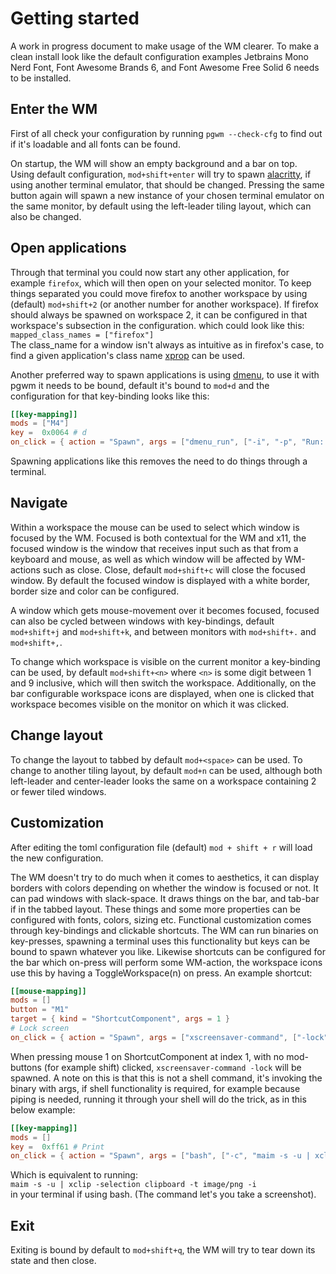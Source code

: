 # Getting started
A work in progress document to make usage of the WM clearer.
To make a clean install look like the default configuration examples 
Jetbrains Mono Nerd Font, Font Awesome Brands 6, and Font Awesome Free Solid 6 needs to be installed.


## Enter the WM
First of all check your configuration by running `pgwm --check-cfg` to find out if it's loadable
and all fonts can be found.  

On startup, the WM will show an empty background and a bar on top.  
Using default configuration, `mod+shift+enter` will try to spawn [alacritty](https://github.com/alacritty/alacritty), 
if using another terminal emulator, that should be changed.
Pressing the same button again will spawn a new instance of your chosen terminal emulator on the same monitor,
by default using the left-leader tiling layout, which can also be changed.  

## Open applications
Through that terminal you could now start any other application, for example `firefox`, which will then
open on your selected monitor. To keep things separated you could move firefox to another workspace by using (default) 
`mod+shift+2` (or another number for another workspace). If firefox should always be spawned on workspace 2, 
it can be configured in that workspace's subsection in the configuration.
which could look like this:  
`mapped_class_names = ["firefox"]`  
The class_name for a window isn't always as intuitive as in firefox's case, to find a given application's class name
[xprop](https://www.x.org/releases/X11R7.5/doc/man/man1/xprop.1.html) can be used.

Another preferred way to spawn applications is using [dmenu](https://tools.suckless.org/dmenu/), to use it with pgwm 
it needs to be bound, default it's bound to `mod+d` and the configuration for that key-binding looks like this:
```toml
[[key-mapping]]
mods = ["M4"]
key =  0x0064 # d
on_click = { action = "Spawn", args = ["dmenu_run", ["-i", "-p", "Run: "]] }
```
Spawning applications like this removes the need to do things through a terminal.

## Navigate
Within a workspace the mouse can be used to select which window is focused by the WM. 
Focused is both contextual for the WM and x11, the focused window is the window that receives 
input such as that from a keyboard and mouse, as well as which window will be affected by WM-actions such as close.
Close, default `mod+shift+c` will close the focused window. By default the focused window is displayed with a white border, 
border size and color can be configured.

A window which gets mouse-movement over it becomes focused, focused can also be cycled between windows with key-bindings, 
default `mod+shift+j` and `mod+shift+k`, and between monitors with `mod+shift+.` and `mod+shift+,`.  

To change which workspace is visible on the current monitor a key-binding can be used, by default `mod+shift+<n>` where `<n>` is some digit between 
1 and 9 inclusive, which will then switch the workspace. Additionally, on the bar configurable workspace icons are displayed,
when one is clicked that workspace becomes visible on the monitor on which it was clicked.

## Change layout
To change the layout to tabbed by default `mod+<space>` can be used.
To change to another tiling layout, by default `mod+n` can be used, although both left-leader and center-leader 
looks the same on a workspace containing 2 or fewer tiled windows.

## Customization
After editing the toml configuration file (default) `mod + shift + r` will load the new configuration.  

The WM doesn't try to do much when it comes to aesthetics, it can display borders with colors depending on whether the 
window is focused or not. It can pad windows with slack-space. It draws things on the bar, and tab-bar if in the tabbed layout.
These things and some more properties can be configured with fonts, colors, sizing etc.
Functional customization comes through key-bindings and clickable shortcuts.
The WM can run binaries on key-presses, spawning a terminal uses this functionality but keys can be bound to 
spawn whatever you like. Likewise shortcuts can be configured for the bar which on-press will perform some WM-action, 
the workspace icons use this by having a ToggleWorkspace(n) on press. An example shortcut:
```toml
[[mouse-mapping]]
mods = []
button = "M1"
target = { kind = "ShortcutComponent", args = 1 }
# Lock screen
on_click = { action = "Spawn", args = ["xscreensaver-command", ["-lock"]]}
```
When pressing mouse 1 on ShortcutComponent at index 1, with no mod-buttons (for example shift) clicked, 
`xscreensaver-command -lock` will be spawned. 
A note on this is that this is not a shell command, it's invoking the binary with args, if shell functionality is required,
for example because piping is needed, running it through your shell will do the trick, as in this below example:
```toml
[[key-mapping]]
mods = []
key =  0xff61 # Print
on_click = { action = "Spawn", args = ["bash", ["-c", "maim -s -u | xclip -selection clipboard -t image/png -i"]] }
```
Which is equivalent to running:  
`maim -s -u | xclip -selection clipboard -t image/png -i`  
in your terminal if using bash. (The command let's you take a screenshot).


## Exit
Exiting is bound by default to `mod+shift+q`, the WM will try to tear down its state and then close.
